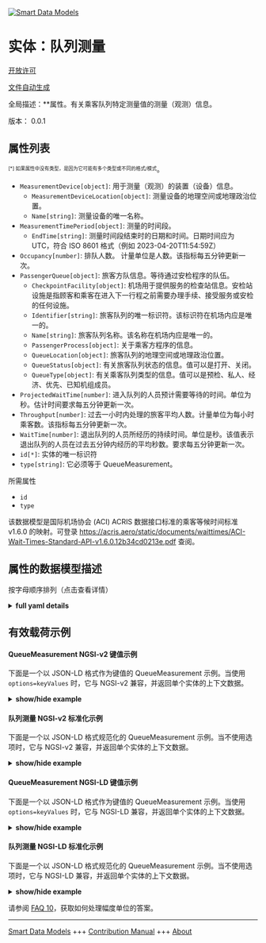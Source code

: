 <!-- 10-Header -->  
[![Smart Data Models](https://smartdatamodels.org/wp-content/uploads/2022/01/SmartDataModels_logo.png "Logo")](https://smartdatamodels.org)  
实体：队列测量  
=======<!-- /10-Header -->  
<!-- 15-License -->  
[开放许可](https://github.com/smart-data-models//dataModel.ACRIS/blob/master/QueueMeasurement/LICENSE.md)  
[文件自动生成](https://docs.google.com/presentation/d/e/2PACX-1vTs-Ng5dIAwkg91oTTUdt8ua7woBXhPnwavZ0FxgR8BsAI_Ek3C5q97Nd94HS8KhP-r_quD4H0fgyt3/pub?start=false&loop=false&delayms=3000#slide=id.gb715ace035_0_60)  
<!-- /15-License -->  
<!-- 20-Description -->  
全局描述：**属性。有关乘客队列特定测量值的测量（观测）信息。  
版本： 0.0.1  
<!-- /20-Description -->  
<!-- 30-PropertiesList -->  

## 属性列表  

<sup><sub>[*] 如果属性中没有类型，是因为它可能有多个类型或不同的格式/模式</sub></sup>。  
- `MeasurementDevice[object]`: 用于测量（观测）的装置（设备）信息。  	- `MeasurementDeviceLocation[object]`: 测量设备的地理空间或地理政治位置。    
	- `Name[string]`: 测量设备的唯一名称。    
- `MeasurementTimePeriod[object]`: 测量的时间段。  	- `EndTime[string]`: 测量时间段结束时的日期和时间。日期时间应为 UTC，符合 ISO 8601 格式（例如 2023-04-20T11:54:59Z）    
- `Occupancy[number]`: 排队人数。  计量单位是人数。该指标每五分钟更新一次。  - `PassengerQueue[object]`: 旅客方队信息。等待通过安检程序的队伍。  	- `CheckpointFacility[object]`: 机场用于提供服务的检查站信息。安检站设施是指顾客和乘客在进入下一行程之前需要办理手续、接受服务或安检的任何设施。    
	- `Identifier[string]`: 旅客队列的唯一标识符。该标识符在机场内应是唯一的。    
	- `Name[string]`: 旅客队列名称。该名称在机场内应是唯一的。    
	- `PassengerProcess[object]`: 关于乘客方程序的信息。    
	- `QueueLocation[object]`: 旅客队列的地理空间或地理政治位置。    
	- `QueueStatus[object]`: 有关旅客队列状态的信息。值可以是打开、关闭。    
	- `QueueType[object]`: 有关乘客队列类型的信息。值可以是预检、私人、经济、优先、已知机组成员。    
- `ProjectedWaitTime[number]`: 进入队列的人员预计需要等待的时间。单位为秒。估计时间要求每五分钟更新一次。  - `Throughput[number]`: 过去一小时内处理的旅客平均人数。计量单位为每小时乘客数。该指标每五分钟更新一次。  - `WaitTime[number]`: 退出队列的人员所经历的持续时间。单位是秒。该值表示退出队列的人员在过去五分钟内经历的平均秒数。要求每五分钟更新一次。  - `id[*]`: 实体的唯一标识符  - `type[string]`: 它必须等于 QueueMeasurement。  <!-- /30-PropertiesList -->  
<!-- 35-RequiredProperties -->  
所需属性  
- `id`  - `type`  <!-- /35-RequiredProperties -->  
<!-- 40-RequiredProperties -->  
该数据模型是国际机场协会 (ACI) ACRIS 数据接口标准的乘客等候时间标准 v1.6.0 的映射。可登录 https://acris.aero/static/documents/waittimes/ACI-Wait-Times-Standard-API-v1.6.0.12b34cd0213e.pdf 查阅。  
<!-- /40-RequiredProperties -->  
<!-- 50-DataModelHeader -->  
## 属性的数据模型描述  
按字母顺序排列（点击查看详情）  
<!-- /50-DataModelHeader -->  
<!-- 60-ModelYaml -->  
<details><summary><strong>full yaml details</strong></summary>    
```yaml  
QueueMeasurement:    
  description: Property. Information about the measurements (observations) of particular Measures of a Passenger Queue.    
  properties:    
    MeasurementDevice:    
      description: Information about the device (equipment) used to take measurements (observations).    
      properties:    
        MeasurementDeviceLocation:    
          description: The geospatial or geopolitical location of a Measurement Device.    
          properties:    
            Name:    
              description: Unique name for the location of the Measurement Device.    
              type: string    
              x-ngsi:    
                type: Property    
          type: object    
          x-ngsi:    
            type: Property    
        Name:    
          description: Unique name for the Measurement Device.    
          type: string    
          x-ngsi:    
            type: Property    
      type: object    
      x-ngsi:    
        type: Property    
    MeasurementTimePeriod:    
      description: The time period over which a Measurement is taken.    
      properties:    
        EndTime:    
          description: 'The date and time at the end of the time period over which a Measurement is taken. Date time should be UTC, compliant with ISO 8601 format (e.g. 2023-04-20T11:54:59Z)'    
          type: string    
          x-ngsi:    
            type: Property    
      type: object    
      x-ngsi:    
        type: Property    
    Occupancy:    
      description: The count of people in the queue.  The unit of measure is number of people. This metric is updated every five minutes.    
      type: number    
      x-ngsi:    
        type: Property    
    PassengerQueue:    
      description: Information about the Passenger Party Queue. A line of people waiting to pass through the security checkpoint process.    
      properties:    
        CheckpointFacility:    
          description: 'Information about a Checkpoint in an Airport used to provide services. A Checkpoint facility is any facility where customers and passengers turn up and need to be processed, serviced or screened before proceeding to the next stage of their journey. '    
          properties:    
            CheckpointAreaLocation:    
              description: The geospatial or geopolitical location of a Checkpoint.    
              properties:    
                AirportElevation:    
                  description: 'The height of an Airport, above sea level.'    
                  properties:    
                    AirportElevationUnitOfMeasurement:    
                      description: The unit of measure of the height of an Airport above sea level (FT for foot or M for metre).    
                      properties:    
                        Name:    
                      type: object    
                      x-ngsi:    
                        type: Property    
                    Name:    
                      description: The name of an Airport elevation above sea level.    
                      type: string    
                      x-ngsi:    
                        type: Property    
                    Value:    
                      description: The value of an Airport elevation above sea level.    
                      type: number    
                      x-ngsi:    
                        type: Property    
                  type: object    
                  x-ngsi:    
                    type: Property    
                Latitude:    
                  description: Coordinate of the latitude of the checkpoint area location.    
                  type: number    
                  x-ngsi:    
                    type: Property    
                Longitude:    
                  description: Coordinate of the longitude of the checkpoint area location.    
                  type: number    
                  x-ngsi:    
                    type: Property    
                Name:    
                  description: Unique name for geospatial or geopolitical location of a Checkpoint Area Location.    
                  type: string    
                  x-ngsi:    
                    type: Property    
                Srid:    
                  description: 'A Spatial Reference System Identifier (SRID), to identify the spatial coordinate system definitions'    
                  type: integer    
                  x-ngsi:    
                    type: Property    
                ZoneAreaLocation:    
                  description: The geospatial or geopolitical location of a Queuing Zone in a Terminal.    
                  properties:    
                    Name:    
                      description: Unique name for the Zone Area Location.    
                      type: string    
                      x-ngsi:    
                        type: Property    
                    TerminalAreaLocation:    
                      description: The geospatial or geopolitical location of an Airport Terminal building.    
                      properties:    
                        AirportLocation:    
                        Name:    
                      type: object    
                      x-ngsi:    
                        type: Property    
                  type: object    
                  x-ngsi:    
                    type: Property    
              type: object    
              x-ngsi:    
                type: Property    
            CheckpointFacilityOperatorParty:    
              description: Information that describes the Party responsible for the operation of a Checkpoint in an Airport.    
              properties:    
                Name:    
                  description: Unique name of the Operator Party for the Checkpoint Facility.    
                  type: string    
                  x-ngsi:    
                    type: Property    
              type: object    
              x-ngsi:    
                type: Property    
            CheckpointFacilityType:    
              description: 'Information that describes the classification for a Checkpoint in an Airport. Values are: Security Screening, Customs.'    
              properties:    
                Code:    
                  description: Unique code for the Checkpoint Facility Type.    
                  type: string    
                  x-ngsi:    
                    type: Property    
                Description:    
                  description: Description of the Checkpoint Facility Type.    
                  type: string    
                  x-ngsi:    
                    type: Property    
              type: object    
              x-ngsi:    
                type: Property    
            ConcourseFacility:    
              description: Information about an Airport Concourse as buildings or infrastructure used to provide services.    
              properties:    
                Identifier:    
                  description: Unique identifier for the Concourse Facility.    
                  type: string    
                  x-ngsi:    
                    type: Property    
                Name:    
                  description: Unique name for the Concourse Facility.    
                  type: string    
                  x-ngsi:    
                    type: Property    
                TerminalFacility:    
                  description: Information about an Airport Terminal as buildings or infrastructure used to provide services.    
                  properties:    
                    AirportFacility:    
                      description: Information about an Airport as buildings or infrastructure used to provide services.    
                      properties:    
                        IataCode:    
                        IcaoCode:    
                        Name:    
                      type: object    
                      x-ngsi:    
                        type: Property    
                    Identifier:    
                      description: Unique identifier for the Terminal Facility.    
                      type: string    
                      x-ngsi:    
                        type: Property    
                    Name:    
                      description: Unique name for the Terminal Facility.    
                      type: string    
                      x-ngsi:    
                        type: Property    
                  type: object    
                  x-ngsi:    
                    type: Property    
              type: object    
              x-ngsi:    
                type: Property    
            Description:    
              description: Description of the Checkpoint Facility.    
              type: string    
              x-ngsi:    
                type: Property    
            Identifier:    
              description: Unique identifier for the Checkpoint Facility. The identifier should be unique within an Airport.    
              type: string    
              x-ngsi:    
                type: Property    
            Name:    
              description: Unique name for the Checkpoint Facility. The name should be unique within an Airport.    
              type: string    
              x-ngsi:    
                type: Property    
            OperationTimePeriod:    
              description: The time period over which the Checkpoint is operating.    
              properties:    
                ClosingTime:    
                  description: 'The date and time from when the Checkpoint Facility is closed. Date time should be UTC, compliant with ISO 8601 format (e.g. 2023-04-20T11:54:59Z)'    
                  type: string    
                  x-ngsi:    
                    type: Property    
                OpeningTime:    
                  description: 'The date and time from when the Checkpoint Facility is open. Date time should be UTC, compliant with ISO 8601 format (e.g. 2023-04-20T11:54:59Z)'    
                  type: string    
                  x-ngsi:    
                    type: Property    
              type: object    
              x-ngsi:    
                type: Property    
          type: object    
          x-ngsi:    
            type: Property    
        Identifier:    
          description: Unique identifier for the Passenger Queue. The identifier should be unique within an Airport.    
          type: string    
          x-ngsi:    
            type: Property    
        Name:    
          description: Name of the Passenger Queue. The name should be unique within an Airport.    
          type: string    
          x-ngsi:    
            type: Property    
        PassengerProcess:    
          description: Information about the Passenger Party Process.    
          properties:    
            Name:    
              description: Unique name for the Passenger Process.    
              type: string    
              x-ngsi:    
                type: Property    
            PassengerProcessType:    
              description: Information about the type of Passenger Party Process.    
              properties:    
                Code:    
                  description: Unique code for the type of Passenger Party Process.    
                  type: string    
                  x-ngsi:    
                    type: Property    
                Description:    
                  description: Description of the type of Passenger Party Process.    
                  type: string    
                  x-ngsi:    
                    type: Property    
              type: object    
              x-ngsi:    
                type: Property    
          type: object    
          x-ngsi:    
            type: Property    
        QueueLocation:    
          description: The geospatial or geopolitical location of a Passenger Queue.    
          properties:    
            Name:    
              description: Unique name for the Queue Location.    
              type: string    
              x-ngsi:    
                type: Property    
          type: object    
          x-ngsi:    
            type: Property    
        QueueStatus:    
          description: 'Information about the status of a Passenger Queue. Values can be: Open, Closed.'    
          properties:    
            Name:    
              description: Unique name for the status of the Passenger Queue.    
              type: string    
              x-ngsi:    
                type: Property    
          type: object    
          x-ngsi:    
            type: Property    
        QueueType:    
          description: 'Information about the type of a Passenger Queue. Values can be: Pre-Check, Private, Economy, Priority, KnownCrewMember.'    
          properties:    
            Code:    
              description: Unique code for the type of Passenger Queue.    
              type: string    
              x-ngsi:    
                type: Property    
            Description:    
              description: Description of the type of Passenger Queue.    
              type: string    
              x-ngsi:    
                type: Property    
          type: object    
          x-ngsi:    
            type: Property    
      type: object    
      x-ngsi:    
        type: Property    
    ProjectedWaitTime:    
      description: The estimated time that a person entering the queue can expect to wait. The unit of measure is seconds. Estimates are required to be updated every five minutes.    
      type: number    
      x-ngsi:    
        type: Property    
    Throughput:    
      description: The average number of passengers processed over the past hour. The unit of measure is passengers per hour. This metric is updated every five minutes.    
      type: number    
      x-ngsi:    
        type: Property    
    WaitTime:    
      description: The duration that a person exiting the queue has experienced. The unit of measure is seconds. The amount represents the average number of seconds experienced by people exiting the queue in the last five minutes. The amounts are required to be updated every five minutes.    
      type: number    
      x-ngsi:    
        type: Property    
    id:    
      anyOf:    
        - description: Identifier format of any NGSI entity    
          maxLength: 256    
          minLength: 1    
          pattern: ^[\w\-\.\{\}\$\+\*\[\]`|~^@!,:\\]+$    
          type: string    
          x-ngsi:    
            type: Property    
        - description: Identifier format of any NGSI entity    
          format: uri    
          type: string    
          x-ngsi:    
            type: Property    
      description: Unique identifier of the entity    
      x-ngsi:    
        type: Property    
    type:    
      description: It must be equal to QueueMeasurement.    
      enum:    
        - QueueMeasurement    
      type: string    
      x-ngsi:    
        type: Property    
  required:    
    - id    
    - type    
  type: object    
  x-derived-from: https://acris.aero/static/documents/waittimes/ACI-Wait-Times-API-Specification-v1.6.0.1c4ec122da9a.yaml    
  x-disclaimer: 'Redistribution and use in source and binary forms, with or without modification, are permitted  provided that the license conditions are met. Copyleft (c) 2022 Contributors to Smart Data Models Program'    
  x-license-url: https://github.com/smart-data-models/dataModel.ACRIS/blob/master/QueueMeasurement/LICENSE.md    
  x-model-schema: https://smart-data-models.github.io/dataModel.ACRIS/QueueMeasurement/schema.json    
  x-model-tags: ACRIS    
  x-version: 0.0.1    
```  
</details>    
<!-- /60-ModelYaml -->  
<!-- 70-MiddleNotes -->  
<!-- /70-MiddleNotes -->  
<!-- 80-Examples -->  
## 有效载荷示例  
#### QueueMeasurement NGSI-v2 键值示例  
下面是一个以 JSON-LD 格式作为键值的 QueueMeasurement 示例。当使用 `options=keyValues` 时，它与 NGSI-v2 兼容，并返回单个实体的上下文数据。  
<details><summary><strong>show/hide example</strong></summary>    
```json  
{  
  "id": "urn:ngsi-ld:QueueMeasurement:id:IEQX:79193255",  
  "type": "QueueMeasurement",  
  "Occupancy": 58,  
  "ProjectedWaitTime": 544.4,  
  "Throughput": 384,  
  "WaitTime": 645.9,  
  "MeasurementDevice": {  
    "Name": "",  
    "MeasurementDeviceLocation": {  
      "Name": ""  
    }  
  },  
  "MeasurementTimePeriod": {  
    "EndTime": "2023-03-22T18:59:02Z"  
  },  
  "PassengerQueue": {  
    "Identifier": "1",  
    "Name": "1",  
    "CheckpointFacility": {  
      "Description": "",  
      "Identifier": "1bdaec90-7a42-11e7-bb31-be2e44b06b34",  
      "Name": "Checkpoint B",  
      "CheckpointAreaLocation": {  
      "Latitude": 40.42,  
      "Longitude": 3.08,  
      "Name": "",  
      "$rid": 0  
    },  
      "CheckpointFacilityOperatorParty": {  
      "Name": ""  
    },  
      "CheckpointFacilityType": {  
      "Code": "",  
      "Description": ""  
    },  
      "ConcourseFacility": {  
        "Identifier": "BA/B",  
        "Name": "Boarding Area B",  
        "TerminalFacility": {  
          "Identifier": "T1",  
          "Name": "Terminal 1",  
          "AirportFacility": {  
            "IataCode": "SFO",  
            "IcaoCode": "KSFO",  
            "Name": "San Francisco InternationalAirport"  
          }  
        }  
      },  
      "OperationTimePeriod": ""  
    },  
    "PassengerProcess": {  
      "Name": "",  
      "PassengerProcessType": {  
        "Code": "",  
        "Description": ""  
      }  
    },  
    "QueueLocation": {  
      "Name": ""  
    },  
    "QueueStatus": {  
      "Name": ""  
    },  
    "QueueType": {  
      "Code": "",  
      "Description": ""  
    }  
  }  
}  
```  
</details>  
#### 队列测量 NGSI-v2 标准化示例  
下面是一个以 JSON-LD 格式规范化的 QueueMeasurement 示例。当不使用选项时，它与 NGSI-v2 兼容，并返回单个实体的上下文数据。  
<details><summary><strong>show/hide example</strong></summary>    
```json  
{  
  "id": "urn:ngsi-ld:QueueMeasurement:id:IEQX:79193255",  
  "type": "QueueMeasurement",  
  "Occupancy": {  
    "type": "Number",  
    "value": 58  
  },  
  "ProjectedWaitTime": {  
    "type": "Number",  
    "value": 544.4  
  },  
  "Throughput": {  
    "type": "Number",  
    "value": 384  
  },  
  "WaitTime": {  
    "type": "Number",  
    "value": 645.9  
  },  
  "MeasurementDevice": {  
    "type": "StructuredValue",  
    "value": {  
      "Name": "",  
      "MeasurementDeviceLocation": {  
        "Name": ""  
      }  
    }  
  },  
  "MeasurementTimePeriod": {  
    "type": "StructuredValue",  
    "value": {  
      "EndTime": "2023-03-22T18:59:02Z"  
    }  
  },  
  "PassengerQueue": {  
    "type": "StructuredValue",  
    "value": {  
      "Identifier": "1",  
      "Name": "1",  
      "CheckpointFacility": {  
        "Description": "",  
        "Identifier": "1bdaec90-7a42-11e7-bb31-be2e44b06b34",  
        "Name": "Checkpoint B",  
        "CheckpointAreaLocation": "",  
        "CheckpointFacilityOperatorParty": "",  
        "CheckpointFacilityType": "",  
        "ConcourseFacility": {  
          "Identifier": "BA/B",  
          "Name": "Boarding Area B",  
          "TerminalFacility": {  
            "Identifier": "T1",  
            "Name": "Terminal 1",  
            "AirportFacility": {  
              "IataCode": "SFO",  
              "IcaoCode": "KSFO",  
              "Name": "San Francisco InternationalAirport"  
            }  
          }  
        },  
        "OperationTimePeriod": ""  
      },  
      "PassengerProcess": {  
        "Name": "",  
        "PassengerProcessType": {  
          "Code": "",  
          "Description": ""  
        }  
      },  
      "QueueLocation": {  
        "Name": ""  
      },  
      "QueueStatus": {  
        "Name": ""  
      },  
      "QueueType": {  
        "Code": "",  
        "Description": ""  
      }  
    }  
  }  
}  
```  
</details>  
#### QueueMeasurement NGSI-LD 键值示例  
下面是一个以 JSON-LD 格式作为键值的 QueueMeasurement 示例。当使用 `options=keyValues` 时，它与 NGSI-LD 兼容，并返回单个实体的上下文数据。  
<details><summary><strong>show/hide example</strong></summary>    
```json  
{  
  "id": "urn:ngsi-ld:QueueMeasurement:id:IEQX:79193255",  
  "type": "QueueMeasurement",  
  "Occupancy": 58,  
  "ProjectedWaitTime": 544.4,  
  "Throughput": 384,  
  "WaitTime": 645.9,  
  "MeasurementDevice": {  
    "Name": "",  
    "MeasurementDeviceLocation": {  
      "Name": ""  
    }  
  },  
  "MeasurementTimePeriod": {  
    "EndTime": "2023-03-22T18:59:02Z"  
  },  
  "PassengerQueue": {  
    "Identifier": "1",  
    "Name": "1",  
    "CheckpointFacility": {  
      "Description": "",  
      "Identifier": "1bdaec90-7a42-11e7-bb31-be2e44b06b34",  
      "Name": "Checkpoint B",  
      "CheckpointAreaLocation": {  
        "Latitude": 43.02,  
        "longitude": 3.08  
      },  
      "CheckpointFacilityOperatorParty": {  
        "Name": ""  
      },  
      "CheckpointFacilityType": {  
        "Code": "",  
        "Description": ""  
      },  
      "ConcourseFacility": {  
        "Identifier": "BA/B",  
        "Name": "Boarding Area B",  
        "TerminalFacility": {  
          "Identifier": "T1",  
          "Name": "Terminal 1",  
          "AirportFacility": {  
            "IataCode": "SFO",  
            "IcaoCode": "KSFO",  
            "Name": "San Francisco InternationalAirport"  
          }  
        }  
      },  
      "OperationTimePeriod": {  
        "ClosingTime": "",  
        "OpeningTime": ""  
      }  
    },  
    "PassengerProcess": {  
      "Name": "",  
      "PassengerProcessType": {  
        "Code": "",  
        "Description": ""  
      }  
    },  
    "QueueLocation": {  
      "Name": ""  
    },  
    "QueueStatus": {  
      "Name": ""  
    },  
    "QueueType": {  
      "Code": "",  
      "Description": ""  
    }  
  },  
  "@context": [  
    "https://raw.githubusercontent.com/smart-data-models/dataModel.ACRIS/master/context.jsonld"  
  ]  
}  
```  
</details>  
#### 队列测量 NGSI-LD 标准化示例  
下面是一个以 JSON-LD 格式规范化的 QueueMeasurement 示例。当不使用选项时，它与 NGSI-LD 兼容，并返回单个实体的上下文数据。  
<details><summary><strong>show/hide example</strong></summary>    
```json  
{  
  "id": "urn:ngsi-ld:QueueMeasurement:id:IEQX:79193255",  
  "type": "QueueMeasurement",  
  "Occupancy": {  
    "type": "Property",  
    "value": 58  
  },  
  "ProjectedWaitTime": {  
    "type": "Property",  
    "value": 544.4  
  },  
  "Throughput": {  
    "type": "Property",  
    "value": 384  
  },  
  "WaitTime": {  
    "type": "Property",  
    "value": 645.9  
  },  
  "MeasurementDevice": {  
    "type": "Property",  
    "value": {  
      "Name": "",  
      "MeasurementDeviceLocation": {  
        "Name": ""  
      }  
    }  
  },  
  "MeasurementTimePeriod": {  
    "type": "Property",  
    "value": {  
      "EndTime": "2023-03-22T18:59:02Z"  
    }  
  },  
  "PassengerQueue": {  
    "type": "Property",  
    "value": {  
      "Identifier": "1",  
      "Name": "1",  
      "CheckpointFacility": {  
        "Description": "",  
        "Identifier": "1bdaec90-7a42-11e7-bb31-be2e44b06b34",  
        "Name": "Checkpoint B",  
        "CheckpointAreaLocation": "",  
        "CheckpointFacilityOperatorParty": "",  
        "CheckpointFacilityType": "",  
        "ConcourseFacility": {  
          "Identifier": "BA/B",  
          "Name": "Boarding Area B",  
          "TerminalFacility": {  
            "Identifier": "T1",  
            "Name": "Terminal 1",  
            "AirportFacility": {  
              "IataCode": "SFO",  
              "IcaoCode": "KSFO",  
              "Name": "San Francisco InternationalAirport"  
            }  
          }  
        },  
        "OperationTimePeriod": ""  
      },  
      "PassengerProcess": {  
        "Name": "",  
        "PassengerProcessType": {  
          "Code": "",  
          "Description": ""  
        }  
      },  
      "QueueLocation": {  
        "Name": ""  
      },  
      "QueueStatus": {  
        "Name": ""  
      },  
      "QueueType": {  
        "Code": "",  
        "Description": ""  
      }  
    }  
  },  
  "@context": [  
    "https://raw.githubusercontent.com/smart-data-models/dataModel.ACRIS/master/context.jsonld"  
  ]  
}  
```  
</details><!-- /80-Examples -->  
<!-- 90-FooterNotes -->  
<!-- /90-FooterNotes -->  
<!-- 95-Units -->  
请参阅 [FAQ 10](https://smartdatamodels.org/index.php/faqs/)，获取如何处理幅度单位的答案。  
<!-- /95-Units -->  
<!-- 97-LastFooter -->  
---  
[Smart Data Models](https://smartdatamodels.org) +++ [Contribution Manual](https://bit.ly/contribution_manual) +++ [About](https://bit.ly/Introduction_SDM)<!-- /97-LastFooter -->  
